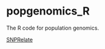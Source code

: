 # popgenomics_R
The R code for population genomics.

[SNPRelate](https://bioconductor.org/packages/release/bioc/vignettes/SNPRelate/inst/doc/SNPRelateTutorial.html)

